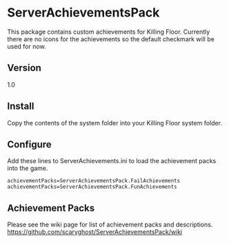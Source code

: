 ServerAchievementsPack
======================

This package contains custom achievements for Killing Floor.  Currently there are no icons for the achievements so the 
default checkmark will be used for now.

## Version
1.0

## Install
Copy the contents of the system folder into your Killing Floor system folder.

## Configure
Add these lines to ServerAchievements.ini to load the achievement packs into the game.

    achievementPacks=ServerAchievementsPack.FailAchievements
    achievementPacks=ServerAchievementsPack.FunAchievements

## Achievement Packs
Please see the wiki page for list of achievement packs and descriptions.  
https://github.com/scaryghost/ServerAchievementsPack/wiki
